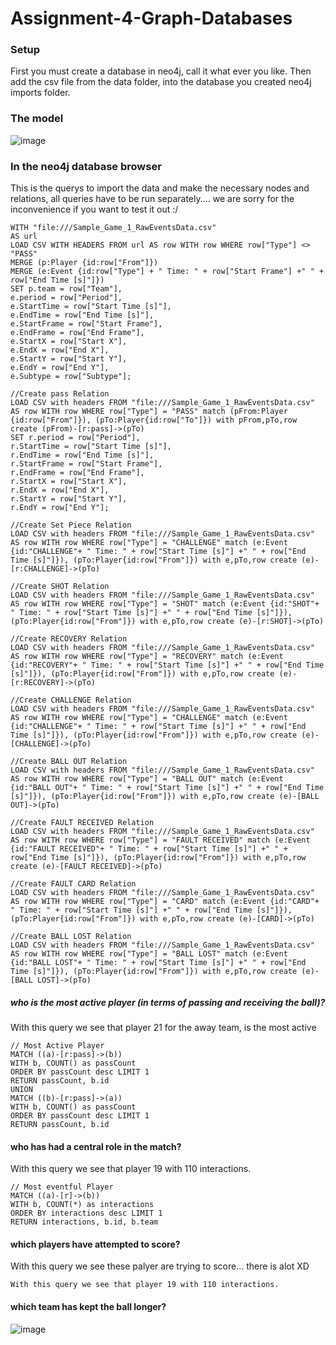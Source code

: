 # Assignment-4-Graph-Databases

### Setup
First you must create a database in neo4j, call it what ever you like. 
Then add the csv file from the data folder, into the database you created neo4j imports folder.


### The model

![image](https://user-images.githubusercontent.com/34158635/166833625-106f50f2-c64a-4733-89f9-aaf18285e6f0.png)



### In the neo4j database browser


This is the querys to import the data and make the necessary nodes and relations, all queries have to be run separately.... 
we are sorry for the inconvenience if you want to test it out :/

```
WITH "file:///Sample_Game_1_RawEventsData.csv"
AS url
LOAD CSV WITH HEADERS FROM url AS row WITH row WHERE row["Type"] <> "PASS"
MERGE (p:Player {id:row["From"]})
MERGE (e:Event {id:row["Type"] + " Time: " + row["Start Frame"] +" " + row["End Time [s]"]})
SET p.team = row["Team"],
e.period = row["Period"],
e.StartTime = row["Start Time [s]"],
e.EndTime = row["End Time [s]"],
e.StartFrame = row["Start Frame"],
e.EndFrame = row["End Frame"],
e.StartX = row["Start X"],
e.EndX = row["End X"],
e.StartY = row["Start Y"],
e.EndY = row["End Y"],
e.Subtype = row["Subtype"];

```

```
//Create pass Relation
LOAD CSV with headers FROM "file:///Sample_Game_1_RawEventsData.csv" AS row WITH row WHERE row["Type"] = "PASS" match (pFrom:Player {id:row["From"]}), (pTo:Player{id:row["To"]}) with pFrom,pTo,row create (pFrom)-[r:pass]->(pTo)
SET r.period = row["Period"],
r.StartTime = row["Start Time [s]"],
r.EndTime = row["End Time [s]"],
r.StartFrame = row["Start Frame"],
r.EndFrame = row["End Frame"],
r.StartX = row["Start X"],
r.EndX = row["End X"],
r.StartY = row["Start Y"],
r.EndY = row["End Y"];
```

```
//Create Set Piece Relation
LOAD CSV with headers FROM "file:///Sample_Game_1_RawEventsData.csv" AS row WITH row WHERE row["Type"] = "CHALLENGE" match (e:Event {id:"CHALLENGE"+ " Time: " + row["Start Time [s]"] +" " + row["End Time [s]"]}), (pTo:Player{id:row["From"]}) with e,pTo,row create (e)-[r:CHALLENGE]->(pTo)

```

```
//Create SHOT Relation
LOAD CSV with headers FROM "file:///Sample_Game_1_RawEventsData.csv" AS row WITH row WHERE row["Type"] = "SHOT" match (e:Event {id:"SHOT"+ " Time: " + row["Start Time [s]"] +" " + row["End Time [s]"]}), (pTo:Player{id:row["From"]}) with e,pTo,row create (e)-[r:SHOT]->(pTo)
```

```
//Create RECOVERY Relation
LOAD CSV with headers FROM "file:///Sample_Game_1_RawEventsData.csv" AS row WITH row WHERE row["Type"] = "RECOVERY" match (e:Event {id:"RECOVERY"+ " Time: " + row["Start Time [s]"] +" " + row["End Time [s]"]}), (pTo:Player{id:row["From"]}) with e,pTo,row create (e)-[r:RECOVERY]->(pTo)
```

```
//Create CHALLENGE Relation
LOAD CSV with headers FROM "file:///Sample_Game_1_RawEventsData.csv" AS row WITH row WHERE row["Type"] = "CHALLENGE" match (e:Event {id:"CHALLENGE"+ " Time: " + row["Start Time [s]"] +" " + row["End Time [s]"]}), (pTo:Player{id:row["From"]}) with e,pTo,row create (e)-[CHALLENGE]->(pTo)

```

```
//Create BALL OUT Relation
LOAD CSV with headers FROM "file:///Sample_Game_1_RawEventsData.csv" AS row WITH row WHERE row["Type"] = "BALL OUT" match (e:Event {id:"BALL OUT"+ " Time: " + row["Start Time [s]"] +" " + row["End Time [s]"]}), (pTo:Player{id:row["From"]}) with e,pTo,row create (e)-[BALL OUT]->(pTo)
```

```
//Create FAULT RECEIVED Relation
LOAD CSV with headers FROM "file:///Sample_Game_1_RawEventsData.csv" AS row WITH row WHERE row["Type"] = "FAULT RECEIVED" match (e:Event {id:"FAULT RECEIVED"+ " Time: " + row["Start Time [s]"] +" " + row["End Time [s]"]}), (pTo:Player{id:row["From"]}) with e,pTo,row create (e)-[FAULT RECEIVED]->(pTo)
```

```
//Create FAULT CARD Relation
LOAD CSV with headers FROM "file:///Sample_Game_1_RawEventsData.csv" AS row WITH row WHERE row["Type"] = "CARD" match (e:Event {id:"CARD"+ " Time: " + row["Start Time [s]"] +" " + row["End Time [s]"]}), (pTo:Player{id:row["From"]}) with e,pTo,row create (e)-[CARD]->(pTo)
```

```
//Create BALL LOST Relation
LOAD CSV with headers FROM "file:///Sample_Game_1_RawEventsData.csv" AS row WITH row WHERE row["Type"] = "BALL LOST" match (e:Event {id:"BALL LOST"+ " Time: " + row["Start Time [s]"] +" " + row["End Time [s]"]}), (pTo:Player{id:row["From"]}) with e,pTo,row create (e)-[BALL LOST]->(pTo)
```

##### who is the most active player (in terms of passing and receiving the ball)?
With this query we see that player 21 for the away team, is the most active
```
// Most Active Player
MATCH ((a)-[r:pass]->(b))
WITH b, COUNT() as passCount
ORDER BY passCount desc LIMIT 1
RETURN passCount, b.id
UNION
MATCH ((b)-[r:pass]->(a))
WITH b, COUNT() as passCount
ORDER BY passCount desc LIMIT 1
RETURN passCount, b.id

```
#### who has had a central role in the match?

With this query we see that player 19 with 110 interactions.

```
// Most eventful Player
MATCH ((a)-[r]->(b))
WITH b, COUNT(*) as interactions
ORDER BY interactions desc LIMIT 1
RETURN interactions, b.id, b.team
```

#### which players have attempted to score?

With this query we see these palyer are trying to score... there is alot XD

```
With this query we see that player 19 with 110 interactions.
```

#### which team has kept the ball longer?

![image](https://user-images.githubusercontent.com/34158635/166832569-a59cc813-516f-4957-ac9a-6867590ec41c.png)







